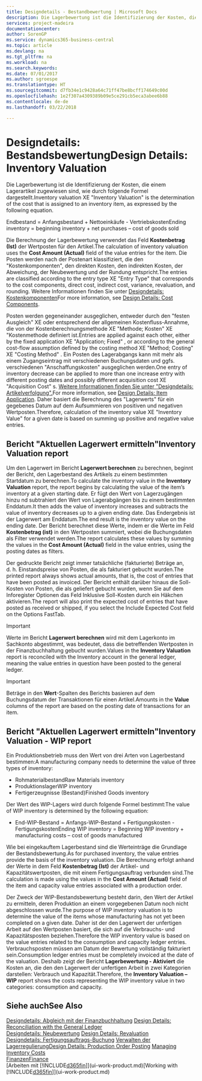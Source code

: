 ```yaml
---
title: Designdetails - Bestandbewertung | Microsoft Docs
description: Die Lagerbewertung ist die Identifizierung der Kosten, die einem Lagerartikel zugewiesen sind, wie durch folgende Formel dargestellt.
services: project-madeira
documentationcenter: 
author: SorenGP
ms.service: dynamics365-business-central
ms.topic: article
ms.devlang: na
ms.tgt_pltfrm: na
ms.workload: na
ms.search.keywords: 
ms.date: 07/01/2017
ms.author: sgroespe
ms.translationtype: HT
ms.sourcegitcommit: d7fb34e1c9428a64c71ff47be8bcff174649c00d
ms.openlocfilehash: 1e2f307a4309389b09e5ce291cb5eca3abee6b88
ms.contentlocale: de-de
ms.lasthandoff: 03/22/2018

---
```

# <a name="design-details-inventory-valuation"></a><span data-ttu-id="61af0-103">Designdetails: Bestandsbewertung</span><span class="sxs-lookup"><span data-stu-id="61af0-103">Design Details: Inventory Valuation</span></span>
<span data-ttu-id="61af0-104">Die Lagerbewertung ist die Identifizierung der Kosten, die einem Lagerartikel zugewiesen sind, wie durch folgende Formel dargestellt.</span><span class="sxs-lookup"><span data-stu-id="61af0-104">Inventory valuation XE "Inventory Valuation"  is the determination of the cost that is assigned to an inventory item, as expressed by the following equation.</span></span>  

<span data-ttu-id="61af0-105">Endbestand = Anfangsbestand + Nettoeinkäufe - Vertriebskosten</span><span class="sxs-lookup"><span data-stu-id="61af0-105">Ending inventory = beginning inventory + net purchases – cost of goods sold</span></span>  

<span data-ttu-id="61af0-106">Die Berechnung der Lagerbewertung verwendet das Feld **Kostenbetrag (Ist)** der Wertposten für den Artikel.</span><span class="sxs-lookup"><span data-stu-id="61af0-106">The calculation of inventory valuation uses the **Cost Amount (Actual)** field of the value entries for the item.</span></span> <span data-ttu-id="61af0-107">Die Posten werden nach der Postenart klassifiziert, die den "Kostenkomponenten", den direkten Kosten, den indirekten Kosten, der Abweichung, der Neubewertung und der Rundung entspricht.</span><span class="sxs-lookup"><span data-stu-id="61af0-107">The entries are classified according to the entry type XE "Entry Type"  that corresponds to the cost components, direct cost, indirect cost, variance, revaluation, and rounding.</span></span> <span data-ttu-id="61af0-108">Weitere Informationen finden Sie unter [Designdetails: Kostenkomponenten](design-details-cost-components.md)</span><span class="sxs-lookup"><span data-stu-id="61af0-108">For more information, see [Design Details: Cost Components](design-details-cost-components.md).</span></span>  

<span data-ttu-id="61af0-109">Posten werden gegeneinander ausgeglichen, entweder durch den "festen Ausgleich" XE oder entsprechend der allgemeinen Kostenfluss-Annahme, die von der Kostenberechnungsmethode XE "Methode; Kosten" XE "Kostenmethode definiert ist.</span><span class="sxs-lookup"><span data-stu-id="61af0-109">Entries are applied against each other, either by the fixed application XE "Application; Fixed" , or according to the general cost-flow assumption defined by the costing method XE "Method; Costing"  XE "Costing Method" .</span></span> <span data-ttu-id="61af0-110">Ein Posten des Lagerabgangs kann mit mehr als einem Zugangseintrag mit verschiedenen Buchungsdaten und ggfs. verschiedenen "Anschaffungskosten" ausgeglichen werden.</span><span class="sxs-lookup"><span data-stu-id="61af0-110">One entry of inventory decrease can be applied to more than one increase entry with different posting dates and possibly different acquisition cost XE "Acquisition Cost" s.</span></span> <span data-ttu-id="61af0-111">[Weitere Informationen finden Sie unter "Designdetails: Artikelverfolgung".](design-details-item-application.md)</span><span class="sxs-lookup"><span data-stu-id="61af0-111">For more information, see [Design Details: Item Application](design-details-item-application.md).</span></span> <span data-ttu-id="61af0-112">Daher basiert die Berechnung des "Lagerwerts" für ein gegebenes Datum auf dem Aufsummieren von positiven und negativen Wertposten.</span><span class="sxs-lookup"><span data-stu-id="61af0-112">Therefore, calculation of the inventory value XE "Inventory Value"  for a given date is based on summing up positive and negative value entries.</span></span>  

## <a name="inventory-valuation-report"></a><span data-ttu-id="61af0-113">Bericht "Aktuellen Lagerwert ermitteln"</span><span class="sxs-lookup"><span data-stu-id="61af0-113">Inventory Valuation report</span></span>  
<span data-ttu-id="61af0-114">Um den Lagerwert im Bericht **Lagerwert berechnen** zu berechnen, beginnt der Bericht, den Lagerbestand des Artikels zu einem bestimmten Startdatum zu berechnen.</span><span class="sxs-lookup"><span data-stu-id="61af0-114">To calculate the inventory value in the **Inventory Valuation** report, the report begins by calculating the value of the item’s inventory at a given starting date.</span></span> <span data-ttu-id="61af0-115">Er fügt den Wert von Lagerzugängen hinzu nd subtrahiert den Wert von Lagerabgängen bis zu einem bestimmten Enddatum.</span><span class="sxs-lookup"><span data-stu-id="61af0-115">It then adds the value of inventory increases and subtracts the value of inventory decreases up to a given ending date.</span></span> <span data-ttu-id="61af0-116">Das Endergebnis ist der Lagerwert am Enddatum.</span><span class="sxs-lookup"><span data-stu-id="61af0-116">The end result is the inventory value on the ending date.</span></span> <span data-ttu-id="61af0-117">Der Bericht berechnet diese Werte, indem er die Werte im Feld **Kostenbetrag (ist)** in den Wertposten summiert, wobei die Buchungsdaten als Filter verwendet werden.</span><span class="sxs-lookup"><span data-stu-id="61af0-117">The report calculates these values by summing the values in the **Cost Amount (Actual)** field in the value entries, using the posting dates as filters.</span></span>  

<span data-ttu-id="61af0-118">Der gedruckte Bericht zeigt immer tatsächliche (fakturierte) Beträge an, d. h. Einstandspreise von Posten, die als fakturiert gebucht wurden.</span><span class="sxs-lookup"><span data-stu-id="61af0-118">The printed report always shows actual amounts, that is, the cost of entries that have been posted as invoiced.</span></span> <span data-ttu-id="61af0-119">Der Bericht enthält darüber hinaus die Soll-Kosten von Posten, die als geliefert gebucht wurden, wenn Sie auf dem Inforegister Optionen das Feld Inklusive Soll-Kosten durch ein Häkchen aktivieren.</span><span class="sxs-lookup"><span data-stu-id="61af0-119">The report will also print the expected cost of entries that have posted as received or shipped, if you select the Include Expected Cost field on the Options FastTab.</span></span>  

> [!IMPORTANT]  
>  <span data-ttu-id="61af0-120">Werte im Bericht **Lagerwert berechnen** wird mit dem Lagerkonto im Sachkonto abgestimmt, was bedeutet, dass die betreffenden Wertposten in der Finanzbuchhaltung gebucht wurden.</span><span class="sxs-lookup"><span data-stu-id="61af0-120">Values in the **Inventory Valuation** report is reconciled with the Inventory account in the general ledger, meaning the value entries in question have been posted to the general ledger.</span></span>  

> [!IMPORTANT]  
>  <span data-ttu-id="61af0-121">Beträge in den **Wert**-Spalten des Berichts basieren auf dem Buchungsdatum der Transaktionen für einen Artikel.</span><span class="sxs-lookup"><span data-stu-id="61af0-121">Amounts in the **Value** columns of the report are based on the posting date of transactions for an item.</span></span>  

## <a name="inventory-valuation---wip-report"></a><span data-ttu-id="61af0-122">Bericht "Aktuellen Lagerwert ermitteln"</span><span class="sxs-lookup"><span data-stu-id="61af0-122">Inventory Valuation - WIP report</span></span>  
<span data-ttu-id="61af0-123">Ein Produktionsbetrieb muss den Wert von drei Arten von Lagerbestand bestimmen:</span><span class="sxs-lookup"><span data-stu-id="61af0-123">A manufacturing company needs to determine the value of three types of inventory:</span></span>  

* <span data-ttu-id="61af0-124">Rohmaterialbestand</span><span class="sxs-lookup"><span data-stu-id="61af0-124">Raw Materials inventory</span></span>  
* <span data-ttu-id="61af0-125">Produktionslager</span><span class="sxs-lookup"><span data-stu-id="61af0-125">WIP inventory</span></span>  
* <span data-ttu-id="61af0-126">Fertigerzeugnisse (Bestand)</span><span class="sxs-lookup"><span data-stu-id="61af0-126">Finished Goods inventory</span></span>  

<span data-ttu-id="61af0-127">Der Wert des WIP-Lagers wird durch folgende Formel bestimmt:</span><span class="sxs-lookup"><span data-stu-id="61af0-127">The value of WIP inventory is determined by the following equation:</span></span>  

* <span data-ttu-id="61af0-128">End-WIP-Bestand = Anfangs-WIP-Bestand + Fertigungskosten - Fertigungskosten</span><span class="sxs-lookup"><span data-stu-id="61af0-128">Ending WIP inventory = Beginning WIP inventory + manufacturing costs – cost of goods manufactured</span></span>  

<span data-ttu-id="61af0-129">Wie bei eingekauftem Lagerbestand sind die Werteinträge die Grundlage der Bestandsbewertung.</span><span class="sxs-lookup"><span data-stu-id="61af0-129">As for purchased inventory, the value entries provide the basis of the inventory valuation.</span></span> <span data-ttu-id="61af0-130">Die Berechnung erfolgt anhand der Werte in dem Feld **Kostenbetrag (Ist)** der Artikel- und Kapazitätswertposten, die mit einem Fertigungsauftrag verbunden sind.</span><span class="sxs-lookup"><span data-stu-id="61af0-130">The calculation is made using the values in the **Cost Amount (Actual)** field of the item and capacity value entries associated with a production order.</span></span>  

<span data-ttu-id="61af0-131">Der Zweck der WIP-Bestandsbewertung besteht darin, den Wert der Artikel zu ermitteln, deren Produktion an einem vorgegebenen Datum noch nicht abgeschlossen wurde.</span><span class="sxs-lookup"><span data-stu-id="61af0-131">The purpose of WIP inventory valuation is to determine the value of the items whose manufacturing has not yet been completed on a given date.</span></span> <span data-ttu-id="61af0-132">Daher ist der den Lagerwert der unfertigen Arbeit auf den Wertposten basiert, die sich auf die Verbrauchs- und Kapazitätsposten beziehen.</span><span class="sxs-lookup"><span data-stu-id="61af0-132">Therefore the WIP inventory value is based on the value entries related to the consumption and capacity ledger entries.</span></span> <span data-ttu-id="61af0-133">Verbrauchsposten müssen am Datum der Bewertung vollständig fakturiert sein.</span><span class="sxs-lookup"><span data-stu-id="61af0-133">Consumption ledger entries must be completely invoiced at the date of the valuation.</span></span> <span data-ttu-id="61af0-134">Deshalb zeigt der Bericht **Lagerbewertung - Aktiviert** die Kosten an, die den den Lagerwert der unfertigen Arbeit in zwei Kategorien darstellen: Verbrauch und Kapazität.</span><span class="sxs-lookup"><span data-stu-id="61af0-134">Therefore, the **Inventory Valuation – WIP** report shows the costs representing the WIP inventory value in two categories: consumption and capacity.</span></span>  

## <a name="see-also"></a><span data-ttu-id="61af0-135">Siehe auch</span><span class="sxs-lookup"><span data-stu-id="61af0-135">See Also</span></span>  
<span data-ttu-id="61af0-136">[Designdetails: Abgleich mit der Finanzbuchhaltung](design-details-reconciliation-with-the-general-ledger.md) </span><span class="sxs-lookup"><span data-stu-id="61af0-136">[Design Details: Reconciliation with the General Ledger](design-details-reconciliation-with-the-general-ledger.md) </span></span>  
<span data-ttu-id="61af0-137">[Designdetails: Neubewertung](design-details-revaluation.md) </span><span class="sxs-lookup"><span data-stu-id="61af0-137">[Design Details: Revaluation](design-details-revaluation.md) </span></span>  
<span data-ttu-id="61af0-138">[Designdetails: Fertigungsauftrags-Buchung](design-details-production-order-posting.md)
[Verwalten der Lagerregulierung](finance-manage-inventory-costs.md)</span><span class="sxs-lookup"><span data-stu-id="61af0-138">[Design Details: Production Order Posting](design-details-production-order-posting.md)
[Managing Inventory Costs](finance-manage-inventory-costs.md)</span></span>  
[<span data-ttu-id="61af0-139">Finanzen</span><span class="sxs-lookup"><span data-stu-id="61af0-139">Finance</span></span>](finance.md)  
<span data-ttu-id="61af0-140">[Arbeiten mit [!INCLUDE[d365fin](includes/d365fin_md.md)]](ui-work-product.md)</span><span class="sxs-lookup"><span data-stu-id="61af0-140">[Working with [!INCLUDE[d365fin](includes/d365fin_md.md)]](ui-work-product.md)</span></span>

